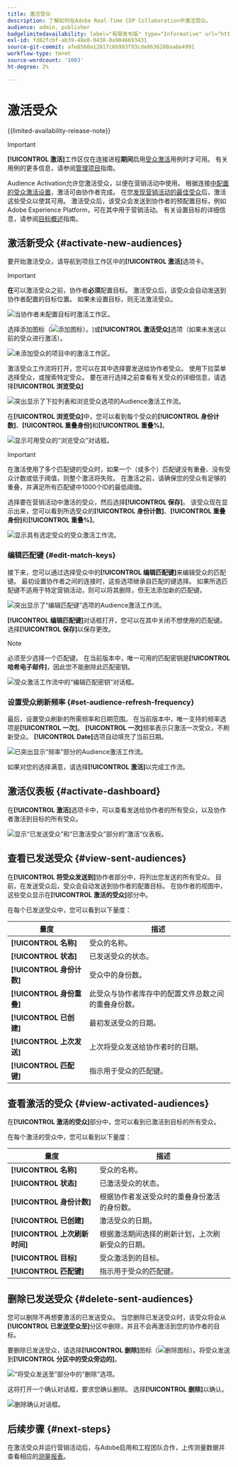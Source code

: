 ```yaml
---
title: 激活受众
description: 了解如何在Adobe Real-Time CDP Collaboration中激活受众。
audience: admin, publisher
badgelimitedavailability: label="有限发布版" type="Informative" url="https://helpx.adobe.com/legal/product-descriptions/real-time-customer-data-platform-collaboration.html newtab=true"
exl-id: fd82fcbf-ab39-48e0-9438-0a9046693431
source-git-commit: afe8560a12017c6b993f93cde8636288aa6e4991
workflow-type: tm+mt
source-wordcount: '1003'
ht-degree: 2%

---
```


# 激活受众

{{limited-availability-release-note}}

>[!IMPORTANT]
>
>**[!UICONTROL 激活]**&#x200B;工作区仅在连接进程&#x200B;**期间**&#x200B;启用[受众激活](../connect/establishing-connections.md#connection-settings)用例时才可用。 有关用例的更多信息，请参阅[管理项目](./manage-projects.md#project-use-cases)指南。

Audience Activation允许您激活受众，以便在营销活动中使用。 根据连接[中配置的受众激活设置](/help/guide/connect/establishing-connections.md#configure-connection-settings)，激活可由协作者完成。 在您[发现营销活动的最佳受众](./discover.md)后，激活这些受众以使其可用。 激活受众后，该受众会发送到协作者的预配置目标，例如Adobe Experience Platform，可在其中用于营销活动。 有关设置目标的详细信息，请参阅[目标概述](../destinations/overview.md)指南。

## 激活新受众 {#activate-new-audiences}

要开始激活受众，请导航到项目工作区中的&#x200B;**[!UICONTROL 激活]**&#x200B;选项卡。

>[!IMPORTANT]
>
>**在**&#x200B;可以激活受众之前，协作者&#x200B;**必须**&#x200B;配置目标。 激活受众后，该受众会自动发送到协作者配置的目标位置。 如果未设置目标，则无法激活受众。
>
>![当协作者未配置目标时激活工作区。](/help/assets/collaborate/activate/no-destination-configured.png)

选择添加图标（![添加图标）。](/help/assets/icons/plus.png))或&#x200B;**[!UICONTROL 激活受众]**&#x200B;选项（如果未发送以前的受众进行激活）。

![未添加受众的项目中的激活工作区。](/help/assets/collaborate/activate/activate-new-audiences.png)

激活受众工作流将打开，您可以在其中选择要发送给协作者受众。 使用下拉菜单选择受众，或搜索特定受众。 要在进行选择之前查看有关受众的详细信息，请选择&#x200B;**[!UICONTROL 浏览受众]**

![突出显示了下拉列表和浏览受众选项的Audience激活工作流。](/help/assets/collaborate/activate/audience-activation.png)

在&#x200B;**[!UICONTROL 浏览受众]**&#x200B;中，您可以看到每个受众的&#x200B;**[!UICONTROL 身份计数]**、**[!UICONTROL 重叠身份]**&#x200B;和&#x200B;**[!UICONTROL 重叠%]**。

![显示可用受众的“浏览受众”对话框。](/help/assets/collaborate/activate/browse-audiences.png)

>[!IMPORTANT]
>
>在激活使用了多个匹配键的受众时，如果一个（或多个）匹配键没有重叠、没有受众计数或低于阈值，则整个激活将失败。 在激活之前，请确保您的受众有足够的重叠，并满足所有匹配键中1000个ID的最低阈值。

选择要在营销活动中激活的受众，然后选择&#x200B;**[!UICONTROL 保存]**。 该受众现在显示出来，您可以看到所选受众的&#x200B;**[!UICONTROL 身份计数]**、**[!UICONTROL 重叠身份]**&#x200B;和&#x200B;**[!UICONTROL 重叠%]**。

![显示具有选定受众的受众激活工作流。](/help/assets/collaborate/activate/audience-selected.png)

### 编辑匹配键 {#edit-match-keys}

接下来，您可以通过选择受众中的&#x200B;**[!UICONTROL 编辑匹配键]**&#x200B;来编辑受众的匹配键。 最初设置协作者之间的连接时，这些选项继承自匹配的键选择。 如果所选匹配键不适用于特定营销活动，则可以将其删除，但无法添加新的匹配键。

![突出显示了“编辑匹配键”选项的Audience激活工作流。](/help/assets/collaborate/activate/edit-match-keys.png)

**[!UICONTROL 编辑匹配键]**&#x200B;对话框打开，您可以在其中关闭不想使用的匹配键。 选择&#x200B;**[!UICONTROL 保存]**&#x200B;以保存更改。

>[!NOTE]
>
>必须至少选择一个匹配键。 在当前版本中，唯一可用的匹配密钥是&#x200B;**[!UICONTROL 哈希电子邮件]**，因此您不能删除此匹配密钥。

![受众激活工作流中的“编辑匹配密钥”对话框。](/help/assets/collaborate/activate/edit-match-keys-selection.png)

### 设置受众刷新频率 {#set-audience-refresh-frequency}

最后，设置受众刷新的所需频率和日期范围。 在当前版本中，唯一支持的频率选项是&#x200B;**[!UICONTROL 一次]**。 **[!UICONTROL 一次]**&#x200B;频率表示只激活一次受众，不刷新受众。 **[!UICONTROL Date]**&#x200B;选项自动填充了当前日期。

![已突出显示“频率”部分的Audience激活工作流。](/help/assets/collaborate/activate/audience-frequency.png)

如果对您的选择满意，请选择&#x200B;**[!UICONTROL 激活]**&#x200B;以完成工作流。

## 激活仪表板 {#activate-dashboard}

在&#x200B;**[!UICONTROL 激活]**&#x200B;选项卡中，可以查看发送给协作者的所有受众，以及协作者激活到目标的所有受众。

![显示“已发送受众”和“已激活受众”部分的“激活”仪表板。](/help/assets/collaborate/activate/activate-dashboard.png)

## 查看已发送受众 {#view-sent-audiences}

在&#x200B;**[!UICONTROL 将受众发送到]**&#x200B;协作者部分中，将列出您发送的所有受众。 目前，在发送受众后，受众会自动发送到协作者的配置目标。 在协作者的视图中，这些受众显示在&#x200B;**[!UICONTROL 激活的受众]**&#x200B;部分中。

在每个已发送受众中，您可以看到以下量度：

| 量度 | 描述 |
|---------|----------|
| **[!UICONTROL 名称]** | 受众的名称。 |
| **[!UICONTROL 状态]** | 已发送受众的状态。 |
| **[!UICONTROL 身份计数]** | 受众中的身份数。 |
| **[!UICONTROL 身份重叠]** | 此受众与协作者库存中的配置文件总数之间的重叠身份数。 |
| **[!UICONTROL 已创建]** | 最初发送受众的日期。 |
| **[!UICONTROL 上次发送]** | 上次将受众发送给协作者时的日期。 |
| **[!UICONTROL 匹配键]** | 指示用于受众的匹配键。 |

## 查看激活的受众 {#view-activated-audiences}

在&#x200B;**[!UICONTROL 激活的受众]**&#x200B;部分中，您可以看到已激活到目标的所有受众。

在每个激活的受众中，您可以看到以下量度：

| 量度 | 描述 |
|---------|----------|
| **[!UICONTROL 名称]** | 受众的名称。 |
| **[!UICONTROL 状态]** | 已激活受众的状态。 |
| **[!UICONTROL 身份计数]** | 根据协作者发送受众时的重叠身份激活的身份数。 |
| **[!UICONTROL 已创建]** | 激活受众的日期。 |
| **[!UICONTROL 上次刷新时间]** | 根据激活期间选择的刷新计划，上次刷新受众的日期。 |
| **[!UICONTROL 目标]** | 受众激活到的目标。 |
| **[!UICONTROL 匹配键]** | 指示用于受众的匹配键。 |

## 删除已发送受众 {#delete-sent-audiences}

您可以删除不再想要激活的已发送受众。 当您删除已发送受众时，该受众将会从&#x200B;**[!UICONTROL 已发送受众至]**&#x200B;分区中删除，并且不会再激活到您的协作者的目标。

要删除已发送受众，请选择&#x200B;**[!UICONTROL 删除]**&#x200B;图标（![删除图标）。](/help/assets/icons/delete.png)将受众发送到&#x200B;**[!UICONTROL 分区中的受众旁边的]**。

![“将受众发送至”部分中的“删除”选项。](/help/assets/collaborate/activate/delete-sent-audiences.png)

这将打开一个确认对话框，要求您确认删除。 选择&#x200B;**[!UICONTROL 删除]**&#x200B;以确认。

![删除确认对话框。](/help/assets/collaborate/activate/delete-sent-audiences-confirmation.png)

## 后续步骤 {#next-steps}

在激活受众并运行营销活动后，与Adobe启用和工程团队合作，上传测量数据并查看相应的[测量报表](/help/guide/collaborate/measure.md)。
